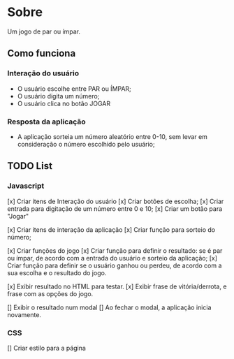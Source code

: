 # Sobre
Um jogo de par ou ímpar.

## Como funciona
### Interação do usuário

- O usuário escolhe entre PAR ou ÍMPAR;
- O usuário digita um número;
- O usuário clica no botão JOGAR

### Resposta da aplicação
- A aplicação sorteia um número aleatório entre 0-10, sem levar em consideração o número escolhido pelo usuário;

## TODO List
### Javascript

[x] Criar itens de Interação do usuário
    [x] Criar botões de escolha;
    [x] Criar entrada para digitação de um número entre 0 e 10;
    [x] Criar um botão para "Jogar"

[x] Criar itens de interação da aplicação
    [x] Criar função para sorteio do número;

[x] Criar funções do jogo
    [x] Criar função para definir o resultado: se é par ou ímpar, de acordo com a entrada do usuário e sorteio da aplicação;
    [x] Criar função para definir se o usuário ganhou ou perdeu, de acordo com a sua escolha e o resultado do jogo.

[x] Exibir resultado no HTML para testar.
    [x] Exibir frase de vitória/derrota, e frase com as opções do jogo.

[] Exibir o resultado num modal
    [] Ao fechar o modal, a aplicação inicia novamente.
### CSS

[] Criar estilo para a página

